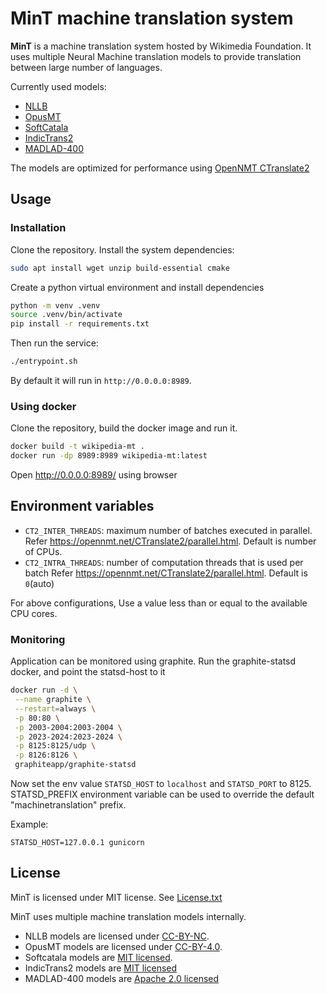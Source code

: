 # MinT machine translation system

**MinT** is a machine translation system hosted by Wikimedia Foundation.
It uses multiple Neural Machine translation models to provide translation between large number of languages.

Currently used models:

* [NLLB](https://ai.facebook.com/research/no-language-left-behind/)
* [OpusMT](https://github.com/Helsinki-NLP/OPUS-MT)
* [SoftCatala](https://github.com/Softcatala/nmt-models)
* [IndicTrans2](https://github.com/AI4Bharat/IndicTrans2)
* [MADLAD-400](https://huggingface.co/google/madlad400-3b-mt)

The models are optimized for performance using [OpenNMT CTranslate2](https://github.com/OpenNMT/CTranslate2)

## Usage

### Installation

Clone the repository. Install the system dependencies:

```bash
sudo apt install wget unzip build-essential cmake
```

Create a python virtual environment and install dependencies

```bash
python -m venv .venv
source .venv/bin/activate
pip install -r requirements.txt
```

Then run the service:

```bash
./entrypoint.sh
```

By default it will run in `http://0.0.0.0:8989`.

### Using docker

Clone the repository, build the docker image and run it.

```bash
docker build -t wikipedia-mt .
docker run -dp 8989:8989 wikipedia-mt:latest
```

Open http://0.0.0.0:8989/ using browser

## Environment variables

* `CT2_INTER_THREADS`: maximum number of batches executed in parallel. Refer https://opennmt.net/CTranslate2/parallel.html. Default is number of CPUs.
* `CT2_INTRA_THREADS`: number of computation threads that is used per batch Refer https://opennmt.net/CTranslate2/parallel.html. Default is `0`(auto)

For above configurations, Use a value less than or equal to the available CPU cores.

### Monitoring

Application can be monitored using graphite.
Run the graphite-statsd docker, and point the statsd-host to it

```bash
docker run -d \
 --name graphite \
 --restart=always \
 -p 80:80 \
 -p 2003-2004:2003-2004 \
 -p 2023-2024:2023-2024 \
 -p 8125:8125/udp \
 -p 8126:8126 \
 graphiteapp/graphite-statsd

```

Now set the env value `STATSD_HOST` to `localhost` and  `STATSD_PORT` to 8125. STATSD_PREFIX environment variable can be used to override the default
"machinetranslation" prefix.

Example:
```
STATSD_HOST=127.0.0.1 gunicorn
```

## License

MinT is licensed under MIT license. See [License.txt](./LICENSE.txt)

MinT uses multiple machine translation models internally.

* NLLB models are licensed under [CC-BY-NC](https://creativecommons.org/licenses/by-nc/4.0/).
* OpusMT models are licensed under [CC-BY-4.0](https://creativecommons.org/licenses/by/4.0/).
* Softcatala models are [MIT licensed](https://github.com/Softcatala/nmt-models/blob/master/LICENSE).
* IndicTrans2 models are [MIT licensed](https://github.com/AI4Bharat/IndicTrans2)
* MADLAD-400 models are [Apache 2.0 licensed](https://huggingface.co/google/madlad400-3b-mt)
